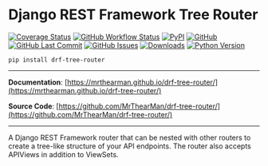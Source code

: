 # Django REST Framework Tree Router

[![Coverage Status][coverage-badge]][coverage]
[![GitHub Workflow Status][status-badge]][status]
[![PyPI][pypi-badge]][pypi]
[![GitHub][licence-badge]][licence]
[![GitHub Last Commit][repo-badge]][repo]
[![GitHub Issues][issues-badge]][issues]
[![Downloads][downloads-badge]][pypi]
[![Python Version][version-badge]][pypi]

```shell
pip install drf-tree-router
```

---

**Documentation**: [https://mrthearman.github.io/drf-tree-router/](https://mrthearman.github.io/drf-tree-router/)

**Source Code**: [https://github.com/MrThearMan/drf-tree-router/](https://github.com/MrThearMan/drf-tree-router/)

---

A Django REST Framework router that can be nested with other routers to create a tree-like structure
of your API endpoints. The router also accepts APIViews in addition to ViewSets.


[coverage-badge]: https://coveralls.io/repos/github/MrThearMan/drf-tree-router/badge.svg?branch=main
[status-badge]: https://img.shields.io/github/workflow/status/MrThearMan/drf-tree-router/Test
[pypi-badge]: https://img.shields.io/pypi/v/drf-tree-router
[licence-badge]: https://img.shields.io/github/license/MrThearMan/drf-tree-router
[repo-badge]: https://img.shields.io/github/last-commit/MrThearMan/drf-tree-router
[issues-badge]: https://img.shields.io/github/issues-raw/MrThearMan/drf-tree-router
[version-badge]: https://img.shields.io/pypi/pyversions/drf-tree-router
[downloads-badge]: https://img.shields.io/pypi/dm/drf-tree-router

[coverage]: https://coveralls.io/github/MrThearMan/drf-tree-router?branch=main
[status]: https://github.com/MrThearMan/drf-tree-router/actions/workflows/test.yml
[pypi]: https://pypi.org/project/drf-tree-router
[licence]: https://github.com/MrThearMan/drf-tree-router/blob/main/LICENSE
[repo]: https://github.com/MrThearMan/drf-tree-router/commits/main
[issues]: https://github.com/MrThearMan/drf-tree-router/issues
